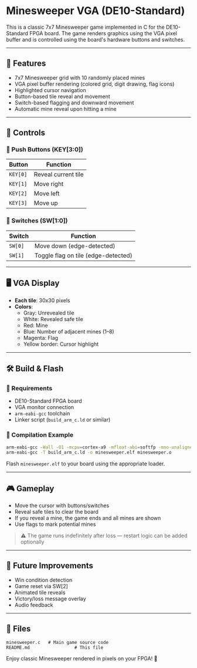 # Minesweeper VGA (DE10-Standard)

This is a classic 7x7 Minesweeper game implemented in C for the DE10-Standard FPGA board. The game renders graphics using the VGA pixel buffer and is controlled using the board's hardware buttons and switches.

---

## 🔧 Features
- 7x7 Minesweeper grid with 10 randomly placed mines
- VGA pixel buffer rendering (colored grid, digit drawing, flag icons)
- Highlighted cursor navigation
- Button-based tile reveal and movement
- Switch-based flagging and downward movement
- Automatic mine reveal upon hitting a mine

---

## 🧃 Controls

### 🔘 Push Buttons (KEY[3:0])
| Button     | Function            |
|------------|---------------------|
| `KEY[0]`   | Reveal current tile |
| `KEY[1]`   | Move right          |
| `KEY[2]`   | Move left           |
| `KEY[3]`   | Move up             |

### 🔀 Switches (SW[1:0])
| Switch     | Function             |
|------------|----------------------|
| `SW[0]`    | Move down (edge-detected) |
| `SW[1]`    | Toggle flag on tile (edge-detected) |

---

## 🖥️ VGA Display
- **Each tile**: 30x30 pixels
- **Colors**:
  - Gray: Unrevealed tile
  - White: Revealed safe tile
  - Red: Mine
  - Blue: Number of adjacent mines (1–8)
  - Magenta: Flag
  - Yellow border: Cursor highlight

---

## 🛠️ Build & Flash

### 🔧 Requirements
- DE10-Standard FPGA board
- VGA monitor connection
- `arm-eabi-gcc` toolchain
- Linker script (`build_arm_c.ld` or similar)

### 🧱 Compilation Example
```bash
arm-eabi-gcc -Wall -O1 -mcpu=cortex-a9 -mfloat-abi=softfp -mno-unaligned-access -c -o minesweeper.o minesweeper_pixel_vga.c
arm-eabi-gcc -T build_arm_c.ld -o minesweeper.elf minesweeper.o
```

Flash `minesweeper.elf` to your board using the appropriate loader.

---

## 🎮 Gameplay
- Move the cursor with buttons/switches
- Reveal safe tiles to clear the board
- If you reveal a mine, the game ends and all mines are shown
- Use flags to mark potential mines

> ⚠️ The game runs indefinitely after loss — restart logic can be added optionally

---

## 🚀 Future Improvements
- Win condition detection
- Game reset via SW[2]
- Animated tile reveals
- Victory/loss message overlay
- Audio feedback

---

## 📁 Files
```
minesweeper.c   # Main game source code
README.md                 # This file
```

Enjoy classic Minesweeper rendered in pixels on your FPGA! 🎉
